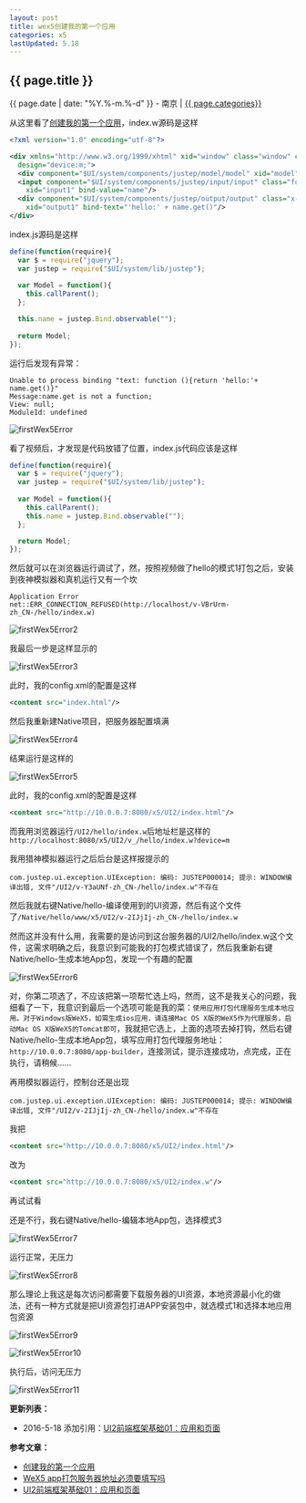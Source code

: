 ```yaml
---
layout: post
title: wex5创建我的第一个应用
categories: x5
lastUpdated: 5.18
---
```


## {{ page.title }}

{{ page.date | date: "%Y.%-m.%-d" }} - 南京 | <a href="/archive#{{ page.categories }}">{{ page.categories}}</a>

从这里看了[创建我的第一个应用][1]，index.w源码是这样

```xml
<?xml version="1.0" encoding="utf-8"?>

<div xmlns="http://www.w3.org/1999/xhtml" xid="window" class="window" component="$UI/system/components/justep/window/window"
  design="device:m;">  
  <div component="$UI/system/components/justep/model/model" xid="model"/>  
  <input component="$UI/system/components/justep/input/input" class="form-control"
    xid="input1" bind-value="name"/>  
  <div component="$UI/system/components/justep/output/output" class="x-output"
    xid="output1" bind-text="'hello:' + name.get()"/>
</div>
```

index.js源码是这样

```javascript
define(function(require){
  var $ = require("jquery");
  var justep = require("$UI/system/lib/justep");
  
  var Model = function(){
    this.callParent();
  };

  this.name = justep.Bind.observable("");
  
  return Model;
});
```

运行后发现有异常：

```
Unable to process binding "text: function (){return 'hello:'+ name.get()}"
Message:name.get is not a function;
View: null;
ModuleId: undefined
```

![firstWex5Error](/images/firstWex5Error.png)

看了视频后，才发现是代码放错了位置，index.js代码应该是这样

```javascript
define(function(require){
  var $ = require("jquery");
  var justep = require("$UI/system/lib/justep");
  
  var Model = function(){
    this.callParent();
    this.name = justep.Bind.observable("");
  };

  return Model;
});
```

然后就可以在浏览器运行调试了，然，按照视频做了hello的模式1打包之后，安装到夜神模拟器和真机运行又有一个坎

```
Application Error
net::ERR_CONNECTION_REFUSED(http://localhost/v-VBrUrm-zh_CN-/hello/index.w)
```

![firstWex5Error2](/images/firstWex5Error2.png)

我最后一步是这样显示的

![firstWex5Error3](/images/firstWex5Error3.png)

此时，我的config.xml的配置是这样

```xml
<content src="index.html"/>
```

然后我重新建Native项目，把服务器配置填满

![firstWex5Error4](/images/firstWex5Error4.png)

结果运行是这样的

![firstWex5Error5](/images/firstWex5Error5.png)

此时，我的config.xml的配置是这样

```xml
<content src="http://10.0.0.7:8080/x5/UI2/index.html"/>
```

而我用浏览器运行`/UI2/hello/index.w`后地址栏是这样的`http://localhost:8080/x5/UI2/v_/hello/index.w?device=m`

我用猎神模拟器运行之后后台是这样报提示的

```
com.justep.ui.exception.UIException: 编码: JUSTEP000014; 提示: WINDOW编译出错, 文件"/UI2/v-Y3aUNf-zh_CN-/hello/index.w"不存在
```

然后我就右键Native/hello-编译使用到的UI资源，然后有这个文件了`/Native/hello/www/x5/UI2/v-2IJjIj-zh_CN-/hello/index.w`

然而这并没有什么用，我需要的是访问到这台服务器的/UI2/hello/index.w这个文件，这需求明确之后，我意识到可能我的打包模式错误了，然后我重新右键Native/hello-生成本地App包，发现一个有趣的配置

![firstWex5Error6](/images/firstWex5Error6.png)

对，你第二项选了，不应该把第一项帮忙选上吗，然而，这不是我关心的问题，我细看了一下，我意识到最后一个选项可能是我的菜：`使用应用打包代理服务生成本地应用。对于Windows版WeX5，如需生成ios应用，请连接Mac OS X版的WeX5作为代理服务，启动Mac OS X版WeX5的Tomcat即可`，我就把它选上，上面的选项去掉打钩，然后右键Native/hello-生成本地App包，填写应用打包代理服务地址：`http://10.0.0.7:8080/app-builder`，连接测试，提示连接成功，点完成，正在执行，请稍候......

再用模拟器运行，控制台还是出现

```
com.justep.ui.exception.UIException: 编码: JUSTEP000014; 提示: WINDOW编译出错, 文件"/UI2/v-2IJjIj-zh_CN-/hello/index.w"不存在
```

我把

```xml
<content src="http://10.0.0.7:8080/x5/UI2/index.html"/>
```

改为

```xml
<content src="http://10.0.0.7:8080/x5/UI2/index.w"/>
```

再试试看

还是不行，我右键Native/hello-编辑本地App包，选择模式3

![firstWex5Error7](/images/firstWex5Error7.png)

运行正常，无压力

![firstWex5Error8](/images/firstWex5Error8.png)

那么理论上我这是每次访问都需要下载服务器的UI资源，本地资源最小化的做法，还有一种方式就是把UI资源包打进APP安装包中，就选模式1和选择本地应用包资源

![firstWex5Error9](/images/firstWex5Error9.png)

![firstWex5Error10](/images/firstWex5Error10.png)

执行后，访问无压力

![firstWex5Error11](/images/firstWex5Error11.png)

**更新列表：**

* 2016-5-18
添加引用：[UI2前端框架基础01：应用和页面][3]



**参考文章：**

* [创建我的第一个应用][1]
* [WeX5 app打包服务器地址必须要填写吗][2]
* [UI2前端框架基础01：应用和页面][3]


[1]: http://doc.wex5.com/?p=3321
[2]: http://bbs.wex5.com/forum.php?mod=viewthread&tid=91100&highlight=net%3A%3AERR%5C_CONNECTION%5C_REFUSED
[3]: http://doc.wex5.com/ui-framework-01/